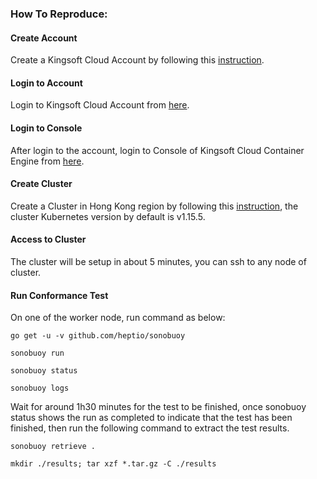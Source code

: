 ### How To Reproduce:

#### Create Account
Create a Kingsoft Cloud Account by following this [instruction](https://passport.ksyun.com/en-iam-login.html).

#### Login to Account
Login to Kingsoft Cloud Account from [here](https://passport.ksyun.com/en-login.html).

#### Login to Console
After login to the account, login to Console of Kingsoft Cloud Container Engine from [here](https://kce.console.ksyun.com/#/).

#### Create Cluster
Create a Cluster in Hong Kong region by following this [instruction](https://docs.ksyun.com/documents/2664), the cluster Kubernetes version by default is v1.15.5.

#### Access to Cluster
The cluster will be setup in about 5 minutes, you can ssh to any node of cluster.


#### Run Conformance Test
On one of the worker node, run command as below:

```
go get -u -v github.com/heptio/sonobuoy

sonobuoy run

sonobuoy status

sonobuoy logs

```

Wait for around 1h30 minutes for the test to be finished, once sonobuoy status shows the run as completed to indicate that the test has been finished, then run the following command to extract the test results.

```
sonobuoy retrieve .

mkdir ./results; tar xzf *.tar.gz -C ./results

```

